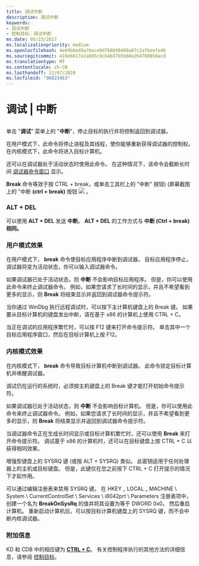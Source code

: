 ```yaml
---
title: 调试中断
description: 调试中断
keywords:
- 调试中断
- 控制目标、调试中断
ms.date: 05/23/2017
ms.localizationpriority: medium
ms.openlocfilehash: 4e69b6ed9a70ace9d768899489a87c2af6eefe4b
ms.sourcegitcommit: 418e6617e2a695c9cb4b37b5b60e264760858acd
ms.translationtype: MT
ms.contentlocale: zh-CN
ms.lasthandoff: 12/07/2020
ms.locfileid: "96823453"
---
```

# <a name="debug--break"></a>调试 | 中断


## <span id="ddk_debug_break_dbg"></span><span id="DDK_DEBUG_BREAK_DBG"></span>


单击 "**调试**" 菜单上的 "**中断**"，停止目标的执行并将控制返回到调试器。

在用户模式下，此命令将停止进程及其线程，使你能够重新获得调试器的控制权。 在内核模式下，此命令将进入目标计算机。

还可以在调试器处于活动状态时使用此命令。 在这种情况下，该命令会截断长时间 [调试器命令窗口](debugger-command-window.md) 显示。

**Break** 命令等效于按 CTRL + break，或单击工具栏上的 "中断" 按钮)  (屏幕截图上的 "中断 **(ctrl + break)** 按钮 ![ ](images/tbbreak.png) 。

### <a name="span-idalt_delspanspan-idalt_delspanaltdel"></a><span id="ALT_DEL"></span><span id="alt_del"></span>ALT + DEL

可以使用 **ALT + DEL** 发送 **中断**。 **ALT + DEL** 的工作方式与 **中断 (Ctrl + break) 相同。**

### <a name="span-iduser_mode_effectsspanspan-iduser_mode_effectsspanuser-mode-effects"></a><span id="user_mode_effects"></span><span id="USER_MODE_EFFECTS"></span>用户模式效果

在用户模式下， **break** 命令使目标应用程序中断到调试器。 目标应用程序停止，调试器将变为活动状态，你可以输入调试器命令。

如果调试器已处于活动状态，则 **中断** 不会影响目标应用程序。 但是，你可以使用此命令来终止调试器命令。 例如，如果您请求了长时间的显示，并且不希望看到更多的显示，则 **Break** 将结束显示并返回到调试器命令提示符。

当你通过 WinDbg 执行远程调试时，可以按下主计算机键盘上的 Break 键。 如果要从目标计算机的键盘发出中断，请在基于 x86 的计算机上使用 CTRL + C。

当正在调试的应用程序繁忙时，可以按 F12 键来打开命令提示符。 单击其中一个目标应用程序窗口，然后在目标计算机上按 F12。

### <a name="span-idkernel_mode_effectsspanspan-idkernel_mode_effectsspankernel-mode-effects"></a><span id="kernel_mode_effects"></span><span id="KERNEL_MODE_EFFECTS"></span>内核模式效果

在内核模式下， **break** 命令导致目标计算机中断到调试器。 此命令锁定目标计算机并唤醒调试器。

调试仍在运行的系统时，必须按主机键盘上的 Break 键才能打开初始命令提示符。

如果调试器已处于活动状态，则 **中断** 不会影响目标计算机。 但是，你可以使用此命令来终止调试器命令。 例如，如果您请求了长时间的显示，并且不希望看到更多的显示，则 **Break** 将结束显示并返回到调试器命令提示符。

当调试器命令正在生成长时间显示或目标计算机繁忙时，还可以使用 **Break** 来打开命令提示符。 调试基于 x86 的计算机时，还可以在目标键盘上按 CTRL + C 以获得相同效果。

增强型键盘上的 SYSRQ 键 (或按 ALT + SYSRQ) 类似。 此密钥适用于任何处理器上的主机或目标键盘。 但是，此键仅在您之前按下 CTRL + C 打开提示的情况下才起作用。

可以通过编辑注册表来禁用 SYSRQ 键。 在 HKEY \_ LOCAL \_ MACHINE \\ System \\ CurrentControlSet \\ Services \\ i8042prt \\ Parameters 注册表项中，创建一个名为 **BreakOnSysRq** 的值并将其设置为等于 DWORD 0x0。 然后重启计算机。 重新启动计算机后，可以按目标计算机键盘上的 SYSRQ 键，而不会中断内核调试器。

### <a name="span-idadditional_informationspanspan-idadditional_informationspanadditional-information"></a><span id="additional_information"></span><span id="ADDITIONAL_INFORMATION"></span>附加信息

KD 和 CDB 中的相应键为 [**CTRL + C**](ctrl-c--break-.md)。 有关控制程序执行的其他方法的详细信息，请参阅 [控制目标](controlling-the-target.md)。

 

 






